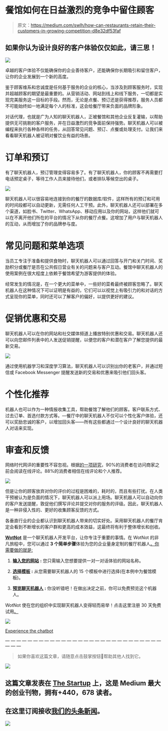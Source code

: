 # 餐馆如何在日益激烈的竞争中留住顾客

> 原文：<https://medium.com/swlh/how-can-restaurants-retain-their-customers-in-growing-competition-d8e32df53faf>

## 如果你认为设计良好的客户体验仅仅如此，请三思！

![](img/a01444d057e73a55dccf5722ee741bb7.png)

卓越的客户体验不仅能确保你的企业善待客户，还能确保你长期吸引和留住客户，让你的企业发展到一个新的高度。

鉴于顾客维系和忠诚度是任何基于服务的企业的核心，当涉及到顾客服务时，实现并超越顾客的期望是最重要的。从营销活动、网站到线上和线下服务，一切都是实现完美服务这一目标的手段。然而，无论是点餐、预订还是获得推荐，服务人员都不可能始终如一地满足每个人的标准，这会给餐厅带来负面的品牌形象。

对话代理，也就是广为人知的聊天机器人，正被餐馆和其他企业反复灌输，以帮助提供无可挑剔的客户服务，并在日益激烈的竞争面前保持强势。聊天机器人可以被编程来执行各种各样的任务，从回答常见问题、预订、点餐或处理支付。让我们来看看聊天机器人被证明对餐饮业有益的场景。

# 订单和预订

有了聊天机器人，预订管理变得容易多了。有了聊天机器人，你的顾客不再需要打电话预定桌子，等待工作人员来接待他们，或者排队等候空出的桌子。

![](img/205014f748584fedc47dacea871fed84.png)

聊天机器人可以很容易地连接到你的餐厅的数据库/软件，这样所有的预订和可用的时间段都可以自动更新，无需任何人工干预。此外，聊天机器人还可以部署在多个渠道，如脸书、Twitter、WhatsApp、移动应用以及你的网站，这样他们就可以在不离开他们所在的平台的情况下从你的餐厅点餐。这增加了用户与聊天机器人的互动，从而增加了你的品牌参与度。

# 常见问题和菜单选项

当员工专注于准备和提供食物时，聊天机器人可以通过回答与开门和关门时间、奖励积分或餐厅是否在公共假日营业有关的问题来与客户互动。餐馆中聊天机器人的使用案例在很大程度上依赖于餐馆希望为游客提供的体验。

经常发生的情况是，在一个更大的菜单中，一些好的菜肴最终被顾客忽略了。聊天机器人在这种情况下可以证明是有益的，它们可以以视觉上有吸引力的和对话的方式呈现你的菜单，同时还可以了解客户的偏好，以提供更好的建议。

# 促销优惠和交易

聊天机器人可以在你的网站和社交媒体频道上播放特别优惠和交易。聊天机器人还可以向您邮件列表中的人发送促销提醒，以便您的客户和潜在客户了解您提供的最新交易。

![](img/ef2c49c5acec64adbe7be14eb7d60b93.png)

通过使用机器学习和深度学习算法，聊天机器人可以识别出你的老客户，并通过短信或 Facebook Messenger 提醒发送新的交易和优惠来吸引他们回头客。

# 个性化推荐

机器人也可以作为一种情报收集工具，帮助餐馆了解他们的顾客。客户联系方式、过去订单、首选付款方式等。—餐厅中的聊天机器人不仅可以个性化客户体验，还可以奖励忠诚的客户，以增加回头客——所有这些都通过一个设计良好的聊天机器人对话来实现。

# 审查和反馈

网络时代网评的重要性不容忽视。根据[的一项研究](https://www.invespcro.com/blog/the-importance-of-online-customer-reviews-infographic/)，90%的消费者在访问商家之前会阅读在线评论。88%的消费者相信在线评论和个人推荐。

![](img/f129fb04c46d7938d57a4faeabba3d72.png)

但是让你的顾客放弃对你的评价的过程是困难的，耗时的，而且有些打扰。在人类干预被认为是负面的情况下，聊天机器人可以派上用场。聊天机器人可以自动向你的客户发送提醒，敦促他们撰写评论并提交对你的服务的评级。因此，聊天机器人是一种非侵入性的、更好的收集顾客反馈的方式。

各垂直行业的企业都认识到聊天机器人带来的切实好处。采用聊天机器人的餐厅肯定会看到不断增长的客户群和更高的成本效益，这最终将有利于整体增长和创收。

[**WotNot**](https://wotnot.io/) 是一个聊天机器人开发平台，让你专注于重要的事情。在 WotNot 的非凡旅程中，您可以通过 **3 个简单步骤**体验为您的企业量身定制的餐厅机器人[。你需要做的就是:](https://app.wotnot.io/preview/personalise?templateKey=restaurant_booking&alignment=right&isPreviewed=0&url=&themeColor=%23F44336&templateTitle=Nugget&botIcon=https%3A%2F%2Fapp.wotnot.io%2Fstatic%2Fimg%2Favatars%2FCjLMqkYFXTSA153359684227w9AGZlTc_thumbnail.png)

1. [**输入您的网站**](https://wotnot.io/) **:** 您只需输入您想要提供一对一对话体验的网站名称。

2. [**选择模板**](https://app.wotnot.io/preview/choose-template?url=) **:** 从您需要聊天机器人的 15 个模板中进行选择(在本例中为餐馆模板)。

3. [**预览聊天机器人**](https://app.wotnot.io/preview/personalise?templateKey=restaurant_booking&alignment=right&isPreviewed=0&url=&themeColor=%23F44336&templateTitle=Nugget&botIcon=https%3A%2F%2Fapp.wotnot.io%2Fstatic%2Fimg%2Favatars%2FCjLMqkYFXTSA153359684227w9AGZlTc_thumbnail.png) **:** 你没听错吧！在做出决定之前，你可以免费预览这个机器人。

WotNot 使在您的组织中实现聊天机器人变得轻而易举！点击这里注册 30 天免费试用[。](https://app.wotnot.io/preview/request-demo?url=&themeColor=%23F44336&alignment=right&templateKey=restaurant_booking)

![](img/ea05074c4a0e608e4d9811a8c5444e5f.png)

[Experience the chatbot](https://app.wotnot.io/preview/experience?url=&themeColor=%23F44336&alignment=right&templateKey=restaurant_booking)

— — — — — — — — — — — — — — — — — — — — — — — — — — — — — — —

> 如果你喜欢这篇文章，请随意点击鼓掌按钮👏帮助其他人找到它。

[![](img/308a8d84fb9b2fab43d66c117fcc4bb4.png)](https://medium.com/swlh)

## 这篇文章发表在 [The Startup](https://medium.com/swlh) 上，这是 Medium 最大的创业刊物，拥有+440，678 读者。

## 在这里订阅接收[我们的头条新闻](https://growthsupply.com/the-startup-newsletter/)。

[![](img/b0164736ea17a63403e660de5dedf91a.png)](https://medium.com/swlh)